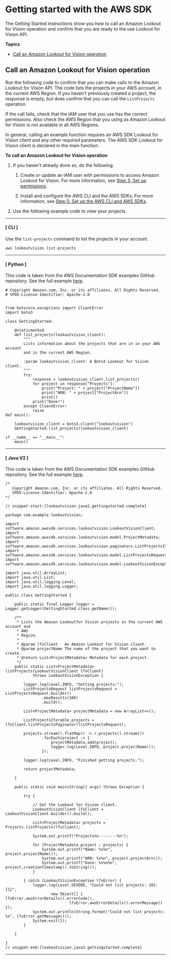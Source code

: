 # Getting started with the AWS SDK<a name="getting-started-sdk"></a>

The Getting Started instructions show you how to call an Amazon Lookout for Vision operation and confirm that you are ready to the use Lookout for Vision API\. 

**Topics**
+ [Call an Amazon Lookout for Vision operation](#gs-list-projects)

## Call an Amazon Lookout for Vision operation<a name="gs-list-projects"></a>

Run the following code to confirm that you can make calls to the Amazon Lookout for Vision API\. The code lists the projects in your AWS account, in the current AWS Region\. If you haven't previously created a project, the response is empty, but does confirm that you can call the `ListProjects` operation\. 

If the call fails, check that the IAM user that you use has the correct permissions\. Also check the AWS Region that you using as Amazon Lookout for Vision is not available in all AWS Regions\.

In general, calling an example function requires an AWS SDK Lookout for Vision client and any other required parameters\. The AWS SDK Lookout for Vision client is declared in the main function\. 

**To call an Amazon Lookout for Vision operation**

1. If you haven't already done so, do the following:

   1. Create or update an IAM user with permissions to access Amazon Lookout for Vision\. For more information, see [Step 3: Set up permissions](su-setup-permissions.md)\. 

   1. Install and configure the AWS CLI and the AWS SDKs\. For more information, see [Step 5: Set up the AWS CLI and AWS SDKs](su-awscli-sdk.md)\.

1. Use the following example code to view your projects\.

------
#### [ CLI ]

   Use the `list-projects` command to list the projects in your account\.

   ```
   aws lookoutvision list-projects
   ```

------
#### [ Python ]

   This code is taken from the AWS Documentation SDK examples GitHub repository\. See the full example [here](https://github.com/awsdocs/aws-doc-sdk-examples/blob/main/python/example_code/lookoutvision/train_host.py)\. 

   ```
   # Copyright Amazon.com, Inc. or its affiliates. All Rights Reserved.
   # SPDX-License-Identifier: Apache-2.0
   
   
   from botocore.exceptions import ClientError
   import boto3
   
   class GettingStarted:
   
       @staticmethod
       def list_projects(lookoutvision_client):
           """
           Lists information about the projects that are in in your AWS account
           and in the current AWS Region.
   
           :param lookoutvision_client: A Boto3 Lookout for Vision client.
           """
           try:
               response = lookoutvision_client.list_projects()
               for project in response["Projects"]:
                   print("Project: " + project["ProjectName"])
                   print("ARN: " + project["ProjectArn"])
                   print()
               print("Done!")
           except ClientError:
               raise
   def main():
       
       lookoutvision_client = boto3.client("lookoutvision")
       GettingStarted.list_projects(lookoutvision_client)
   
   if __name__ == "__main__":
       main()
   ```

------
#### [ Java V2 ]

   This code is taken from the AWS Documentation SDK examples GitHub repository\. See the full example [here](https://github.com/awsdocs/aws-doc-sdk-examples/blob/main/javav2/example_code/lookoutvision/src/main/java/com/example/lookoutvision/ListProjects.java)\. 

   ```
   /*
      Copyright Amazon.com, Inc. or its affiliates. All Rights Reserved.
      SPDX-License-Identifier: Apache-2.0
   */
   
   // snippet-start:[lookoutvision.java2.gettingstarted.complete]
   
   package com.example.lookoutvision;
   
   import software.amazon.awssdk.services.lookoutvision.LookoutVisionClient;
   import software.amazon.awssdk.services.lookoutvision.model.ProjectMetadata;
   import software.amazon.awssdk.services.lookoutvision.paginators.ListProjectsIterable;
   import software.amazon.awssdk.services.lookoutvision.model.ListProjectsRequest;
   import software.amazon.awssdk.services.lookoutvision.model.LookoutVisionException;
   
   import java.util.ArrayList;
   import java.util.List;
   import java.util.logging.Level;
   import java.util.logging.Logger;
   
   public class GettingStarted {
   
       public static final Logger logger = Logger.getLogger(GettingStarted.class.getName());
   
       /**
        * Lists the Amazon Lookoutfor Vision projects in the current AWS account and
        * AWS
        * Region.
        * 
        * @param lfvClient   An Amazon Lookout for Vision client.
        * @param projectName The name of the project that you want to create.
        * @return List<ProjectMetadata> Metadata for each project.
        */
       public static List<ProjectMetadata> listProjects(LookoutVisionClient lfvClient)
               throws LookoutVisionException {
   
           logger.log(Level.INFO, "Getting projects:");
           ListProjectsRequest listProjectsRequest = ListProjectsRequest.builder()
                   .maxResults(100)
                   .build();
   
           List<ProjectMetadata> projectMetadata = new ArrayList<>();
   
           ListProjectsIterable projects = lfvClient.listProjectsPaginator(listProjectsRequest);
   
           projects.stream().flatMap(r -> r.projects().stream())
                   .forEach(project -> {
                       projectMetadata.add(project);
                       logger.log(Level.INFO, project.projectName());
                   });
   
           logger.log(Level.INFO, "Finished getting projects.");
   
           return projectMetadata;
   
       }
   
       public static void main(String[] args) throws Exception {
   
           try {
   
               // Get the Lookout for Vision client.
               LookoutVisionClient lfvClient = LookoutVisionClient.builder().build();
   
               List<ProjectMetadata> projects = Projects.listProjects(lfvClient);
   
               System.out.printf("Projects%n--------%n");
   
               for (ProjectMetadata project : projects) {
                   System.out.printf("Name: %s%n", project.projectName());
                   System.out.printf("ARN: %s%n", project.projectArn());
                   System.out.printf("Date: %s%n%n", project.creationTimestamp().toString());
               }
   
           } catch (LookoutVisionException lfvError) {
               logger.log(Level.SEVERE, "Could not list projects: {0}: {1}",
                       new Object[] { lfvError.awsErrorDetails().errorCode(),
                               lfvError.awsErrorDetails().errorMessage() });
               System.out.println(String.format("Could not list projects: %s", lfvError.getMessage()));
               System.exit(1);
           }
   
       }
   
   }
   // snippet-end:[lookoutvision.java2.gettingstarted.complete]
   ```

------